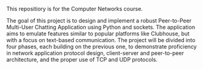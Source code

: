 This repositiory is for the Computer Networks course.

The goal of this project is to design and implement a robust Peer-to-Peer Multi-User Chatting
Application using Python and sockets. The application aims to emulate features similar to popular
platforms like Clubhouse, but with a focus on text-based communication. The project will be divided
into four phases, each building on the previous one, to demonstrate proficiency in network
application protocol design, client-server and peer-to-peer architecture, and the proper use of TCP
and UDP protocols.



